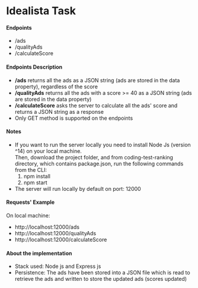 # Idealista Task 

#### Endpoints 
* /ads
* /qualityAds 
* /calculateScore 

#### Endpoints Description 
* **/ads** returns all the ads as a JSON string (ads are stored in the data property), regardless of the score
* **/qualityAds** returns all the ads with a score >= 40 as a JSON string (ads are stored in the data property) 
* **/calculateScore** asks the server to calculate all the ads' score and returns a JSON string as a response 
* Only GET method is supported on the endpoints 

#### Notes 
* If you want to run the server locally you need to install Node Js (version  ^14)  on your local machine.<br/>
  Then, download the project folder, and from coding-test-ranking directory, which contains package.json, run the following commands from the CLI: <br/>
  1) npm install <br/> 
  2) npm start <br/>
 * The server will run locally by default on port: 12000
  
#### Requests' Example
On local machine:
* http://localhost:12000/ads
* http://localhost:12000/qualityAds
* http://localhost:12000/calculateScore

#### About the implementation
* Stack used: Node js and Express js
* Persistence: The ads have been stored into a JSON file which is read to retrieve the ads and written to store the updated ads (scores updated)
